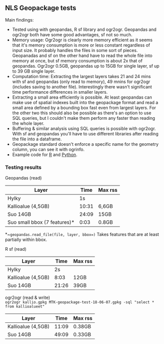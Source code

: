 ## NLS Geopackage tests

Main findings:
* Tested using with geopandas, R sf library and ogr2ogr. Geopandas and ogr2ogr both have some good advantages, sf not so much.
* Memory usage: Ogr2ogr is clearly more memory efficient as it seems that it's memory consumption is more or less constant regardless of input size. It probably handles the files in some sort of pieces. Geopanadas and sf on the other hand have to read the whole file into memory at once, but sf memory consumption is about 2x that of geopandas. Ogr2ogr 0.5GB, geopandas up to 15GB for single layer, sf up to 39 GB single layer.
* Computation time: Extracting the largest layers takes 21 and 24 mins with sf and geopandas (only read to memory), 49 mnins for ogr2ogr (includes saving to another file). Interestingly there wasn't significant time performance differences in smaller layers.
* Extracting a small area efficiently is possible. At least geopandas can make use of spatial indexes built into the geopackage format and read a small area defined by a bounding box fast even from largest layers. For the other two this should also be possible as there's an option to use SQL queries, but I couldn't make them perform any faster than reading the whole layer.
* Buffering & similar analysis using SQL queries is possible with ogr2ogr. With sf and geopandas you'll have to use different libraries after reading the file into a dataframe.
* Geopackage standard doesn't enforce a specific name for the geometry column, you can see it with ogrinfo.
* Example code for [R](R/geopackage) and [Python](python/geopackage).

### Testing results

Geopandas (read)

Layer		|Time	|Max rss|
--------------| ----- | ----- |
Hylky		|1s	|	|
Kallioalue (4,5GB)|10:31|6,6GB|
Suo 14GB|24:09	|15GB|
Suo small bbox (7 features)*|0:03|0.8GB|

*~`geopandas.read_file(file, layer, bbox=)` Takes features that are at least partially within bbox.

R sf (read)

Layer		|Time	|Max rss|
-------------- | ----- | ----- |
Hylky		|2s	|	|
Kallioalue (4,5GB)|8:03|12GB|
Suo 14GB|21:26	|39GB|

ogr2ogr (read & write)  
`ogr2ogr kallio.gpkg MTK-geopackage-test-18-06-07.gpkg -sql "select * from kallioalueet"`

Layer		|Time	|Max rss|
-------------- | ----- | ----- |
Kallioalue (4,5GB)|11:09|0.38GB|
Suo 14GB|49:09	|0.33GB|
